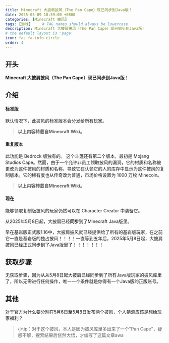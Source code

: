 ```yaml
---
title: Minecraft 大披肩披风（The Pan Cape）现已同步到Java版！
date: 2025-05-09 18:59:00 +0800
categories: [Minecraft 披风]
tags: [游戏]     # TAG names should always be lowercase
description: Minecraft 大披肩披风（The Pan Cape）现已同步到Java版！
# the default layout is 'page'
icon: fas fa-info-circle
order: 4
---
```


## 开头
**Minecraft 大披肩披风（The Pan Cape）现已同步到Java版！**

## 介绍

#### 标准版

默认情况下，此披风的标准版本会分发给所有玩家。

> **以上内容转载自Minecraft Wiki。**

#### 重复版本

此功能是 Bedrock 版独有的。 
这个斗篷还有第二个版本，最初是 Mojang Studios Cape。然而，由于一个允许非员工领取披风的漏洞，它的材质和名称被更改为这件披风的材质和名称，导致它在认领它的人的库存中显示为这件披风的复制版本。它的稀有度也从传奇改为普通，市场价格设置为 1000 万枚 Minecoin。

> **以上内容转载自Minecraft Wiki。**

#### 现在

能够领取复制版披风的玩家仍然可以在 Character Creator 中装备它。

从2025年5月8日起，大披肩已经**同步**到了Minecraft Java版里。

早在基岩版正式版1.16中，大披肩披风就已经提供给了所有的基岩版玩家，在之前它一直是基岩版的独占披风！！！！一直等到五年后，2025年5月8日起，大披肩披风已经正式同步到了Java版里了！！！！！！！

## 获取步骤

无获取步骤，因为从从5月8日起大披肩已经同步到了所有Java版玩家的披风库里了，所以无需进行任何操作，唯一一个条件就是你得有一个Java版的正版账号。

## 其他

对于官方为什么要分别在5月6日至5月8日发布两个披风，个人猜测应该是想给玩家福利？

> 小tip：对于这个披风，本人是因为披风库里多出来了一个"Pan Cape"，疑惑不解，搜索结果后恍然大悟，才编写了这篇文章awa

